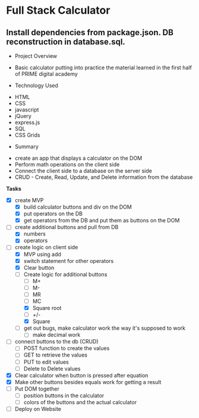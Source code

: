 # Full Stack Calculator

## Install dependencies from package.json.  DB reconstruction in database.sql.

* Project Overview
- Basic calculator putting into practice the material learned in the first half of PRIME digital academy

* Technology Used
- HTML
- CSS
- javascript
- jQuery
- express.js
- SQL
- CSS Grids

* Summary
- create an app that displays a calculator on the DOM
- Perform math operations on the client side
- Connect the client side to a database on the server side
- CRUD - Create, Read, Update, and Delete information from the database

**Tasks**

- [x] create MVP
  - [x] build calculator buttons and div on the DOM
  - [x] put operators on the DB
  - [x] get operators from the DB and put them as buttons on the DOM
- [ ] create additional buttons and pull from DB
  - [x] numbers
  - [x] operators
- [ ] create logic on client side
  - [x] MVP using add
  - [x] switch statement for other operators
  - [X] Clear button
  - [ ] Create logic for additional buttons
    - [ ] M+
    - [ ] M-
    - [ ] MR
    - [ ] MC
    - [x] Square root
    - [ ] +/-
    - [x] Square
  - [ ] get out bugs, make calculator work the way it's supposed to work
    - [ ] make decimal work
- [ ] connect buttons to the db (CRUD)
  - [ ] POST function to create the values
  - [ ] GET to retrieve the values
  - [ ] PUT to edit values
  - [ ] Delete to Delete values
- [x] Clear calculator when button is pressed after equation
- [x] Make other buttons besides equals work for getting a result
- [ ] Put DOM together
  - [ ] position buttons in the calculator
  - [ ] colors of the buttons and the actual calculator
- [ ] Deploy on Website

